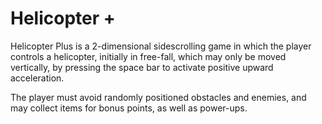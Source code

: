 # Helicopter +
Helicopter Plus is a 2-dimensional sidescrolling game in which the player controls a helicopter, initially in
free-fall, which may only be moved vertically, by pressing the space bar to activate positive upward acceleration.

The player must avoid randomly positioned obstacles and enemies, and may collect items for bonus points, as well as power-ups.
